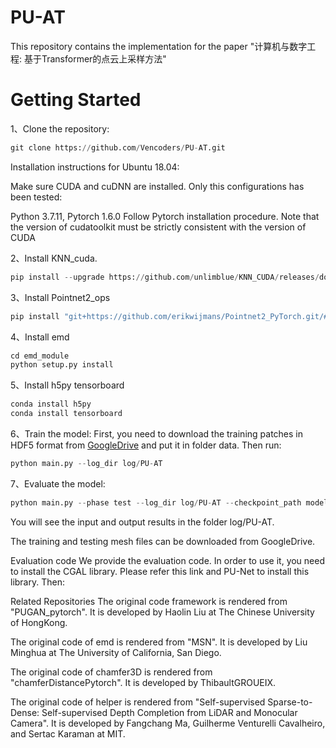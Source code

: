 # PU-AT
This repository contains the implementation for the paper "计算机与数字工程: 基于Transformer的点云上采样方法"  
# Getting Started
1、Clone the repository:  
```python  
git clone https://github.com/Vencoders/PU-AT.git
```
Installation instructions for Ubuntu 18.04:

Make sure CUDA and cuDNN are installed. Only this configurations has been tested:

Python 3.7.11, Pytorch 1.6.0
Follow Pytorch installation procedure. Note that the version of cudatoolkit must be strictly consistent with the version of CUDA

2、Install KNN_cuda.
```python
pip install --upgrade https://github.com/unlimblue/KNN_CUDA/releases/download/0.2/KNN_CUDA-0.2-py3-none-any.whl
```
3、Install Pointnet2_ops
```python
pip install "git+https://github.com/erikwijmans/Pointnet2_PyTorch.git/#egg=pointnet2_ops&subdirectory=pointnet2_ops_lib"
```
4、Install emd
```python
cd emd_module
python setup.py install
```
5、Install h5py tensorboard
```python
conda install h5py
conda install tensorboard
```
6、Train the model: First, you need to download the training patches in HDF5 format from [GoogleDrive](https://drive.google.com/drive/folders/1Mam85gXD9DTamltacgv8ZznSyDBbBovv) and put it in folder data. Then run:
```python
python main.py --log_dir log/PU-AT
```
7、Evaluate the model: 
```python
python main.py --phase test --log_dir log/PU-AT --checkpoint_path model_best.pth.tar
```
You will see the input and output results in the folder log/PU-AT.

The training and testing mesh files can be downloaded from GoogleDrive.

Evaluation code
We provide the evaluation code. In order to use it, you need to install the CGAL library. Please refer this link and PU-Net to install this library. Then:


Related Repositories
The original code framework is rendered from "PUGAN_pytorch". It is developed by Haolin Liu at The Chinese University of HongKong.

The original code of emd is rendered from "MSN". It is developed by Liu Minghua at The University of California, San Diego.

The original code of chamfer3D is rendered from "chamferDistancePytorch". It is developed by ThibaultGROUEIX.

The original code of helper is rendered from "Self-supervised Sparse-to-Dense: Self-supervised Depth Completion from LiDAR and Monocular Camera". It is developed by Fangchang Ma, Guilherme Venturelli Cavalheiro, and Sertac Karaman at MIT.
